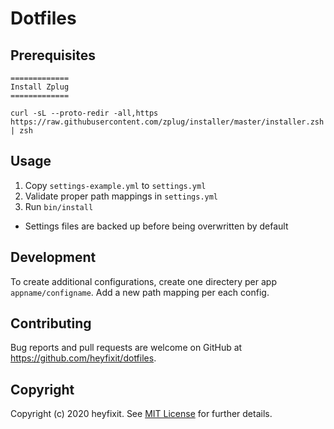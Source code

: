 # Dotfiles

## Prerequisites

```
=============
Install Zplug
=============

curl -sL --proto-redir -all,https https://raw.githubusercontent.com/zplug/installer/master/installer.zsh | zsh
```

## Usage

1.  Copy `settings-example.yml` to `settings.yml`
2.  Validate proper path mappings in `settings.yml`
3.  Run `bin/install`
  - Settings files are backed up before being overwritten by default

## Development

To create additional configurations, create one directery per app `appname/configname`.
Add a new path mapping per each config.

## Contributing

Bug reports and pull requests are welcome on GitHub at https://github.com/heyfixit/dotfiles.


## Copyright

Copyright (c) 2020 heyfixit. See [MIT License](LICENSE.txt) for further details.
